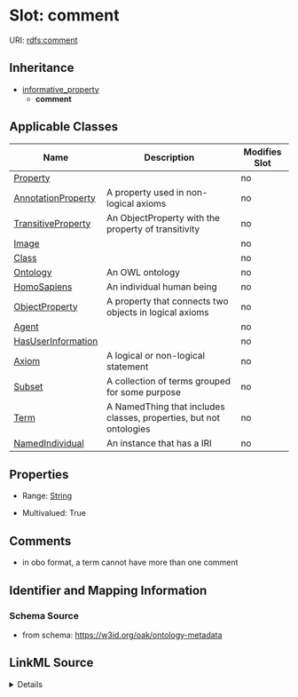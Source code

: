 

# Slot: comment

URI: [rdfs:comment](http://www.w3.org/2000/01/rdf-schema#comment)




## Inheritance

* [informative_property](informative_property.md)
    * **comment**






## Applicable Classes

| Name | Description | Modifies Slot |
| --- | --- | --- |
| [Property](Property.md) |  |  no  |
| [AnnotationProperty](AnnotationProperty.md) | A property used in non-logical axioms |  no  |
| [TransitiveProperty](TransitiveProperty.md) | An ObjectProperty with the property of transitivity |  no  |
| [Image](Image.md) |  |  no  |
| [Class](Class.md) |  |  no  |
| [Ontology](Ontology.md) | An OWL ontology |  no  |
| [HomoSapiens](HomoSapiens.md) | An individual human being |  no  |
| [ObjectProperty](ObjectProperty.md) | A property that connects two objects in logical axioms |  no  |
| [Agent](Agent.md) |  |  no  |
| [HasUserInformation](HasUserInformation.md) |  |  no  |
| [Axiom](Axiom.md) | A logical or non-logical statement |  no  |
| [Subset](Subset.md) | A collection of terms grouped for some purpose |  no  |
| [Term](Term.md) | A NamedThing that includes classes, properties, but not ontologies |  no  |
| [NamedIndividual](NamedIndividual.md) | An instance that has a IRI |  no  |







## Properties

* Range: [String](String.md)

* Multivalued: True





## Comments

* in obo format, a term cannot have more than one comment

## Identifier and Mapping Information







### Schema Source


* from schema: https://w3id.org/oak/ontology-metadata




## LinkML Source

<details>
```yaml
name: comment
comments:
- in obo format, a term cannot have more than one comment
from_schema: https://w3id.org/oak/ontology-metadata
rank: 1000
is_a: informative_property
slot_uri: rdfs:comment
multivalued: true
alias: comment
domain_of:
- HasUserInformation
- Ontology
- Axiom
range: string

```
</details>